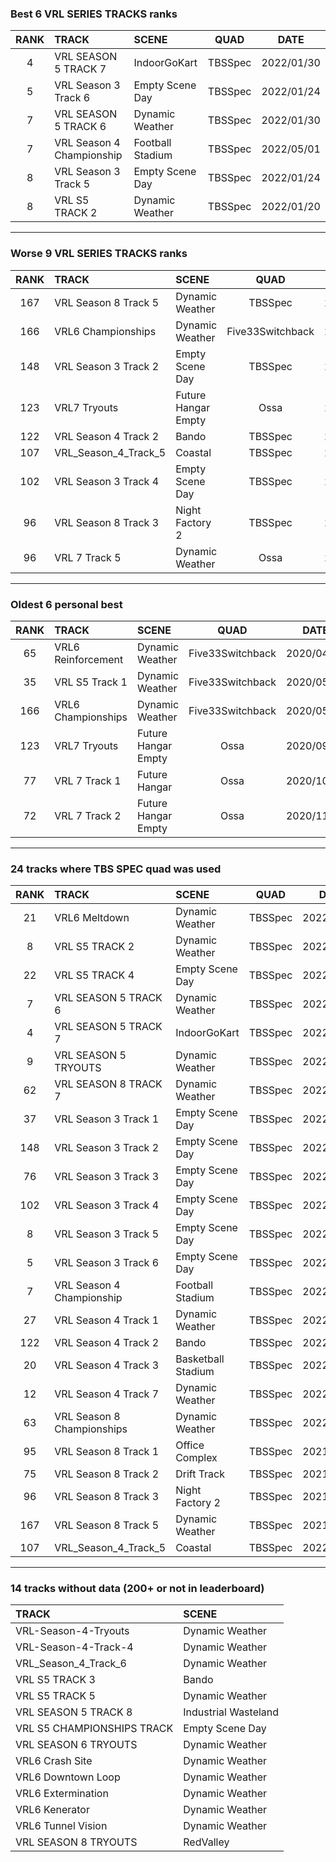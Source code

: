 ### Best 6 VRL SERIES TRACKS ranks
|RANK|TRACK|SCENE|QUAD|DATE|
|:---:|:---|:---|:---:|:---:|
|4|VRL SEASON 5 TRACK 7|IndoorGoKart|TBSSpec|2022/01/30|
|5|VRL Season 3 Track 6|Empty Scene Day|TBSSpec|2022/01/24|
|7|VRL SEASON 5 TRACK 6|Dynamic Weather|TBSSpec|2022/01/30|
|7|VRL Season 4 Championship|Football Stadium|TBSSpec|2022/05/01|
|8|VRL Season 3 Track 5|Empty Scene Day|TBSSpec|2022/01/24|
|8|VRL S5 TRACK 2|Dynamic Weather|TBSSpec|2022/01/20|
---
### Worse 9 VRL SERIES TRACKS ranks
|RANK|TRACK|SCENE|QUAD|DATE|
|:---:|:---|:---|:---:|:---:|
|167|VRL Season 8 Track 5|Dynamic Weather|TBSSpec|2021/12/16|
|166|VRL6 Championships|Dynamic Weather|Five33Switchback|2020/05/05|
|148|VRL Season 3 Track 2|Empty Scene Day|TBSSpec|2022/01/26|
|123|VRL7 Tryouts|Future Hangar Empty|Ossa|2020/09/13|
|122|VRL Season 4 Track 2|Bando|TBSSpec|2022/02/01|
|107|VRL_Season_4_Track_5|Coastal|TBSSpec|2022/05/03|
|102|VRL Season 3 Track 4|Empty Scene Day|TBSSpec|2022/01/24|
|96|VRL Season 8 Track 3|Night Factory 2|TBSSpec|2021/11/26|
|96|VRL 7 Track 5|Dynamic Weather|Ossa|2020/12/08|
---
### Oldest 6 personal best
|RANK|TRACK|SCENE|QUAD|DATE|
|:---:|:---|:---|:---:|:---:|
|65|VRL6 Reinforcement|Dynamic Weather|Five33Switchback|2020/04/12|
|35|VRL S5 Track 1|Dynamic Weather|Five33Switchback|2020/05/04|
|166|VRL6 Championships|Dynamic Weather|Five33Switchback|2020/05/05|
|123|VRL7 Tryouts|Future Hangar Empty|Ossa|2020/09/13|
|77|VRL 7 Track 1|Future Hangar|Ossa|2020/10/29|
|72|VRL 7 Track 2|Future Hangar Empty|Ossa|2020/11/03|
---
### 24 tracks where TBS SPEC quad was used
|RANK|TRACK|SCENE|QUAD|DATE|
|:---:|:---|:---|:---:|:---:|
|21|VRL6 Meltdown|Dynamic Weather|TBSSpec|2022/05/05|
|8|VRL S5 TRACK 2|Dynamic Weather|TBSSpec|2022/01/20|
|22|VRL S5 TRACK 4|Empty Scene Day|TBSSpec|2022/01/22|
|7|VRL SEASON 5 TRACK 6|Dynamic Weather|TBSSpec|2022/01/30|
|4|VRL SEASON 5 TRACK 7|IndoorGoKart|TBSSpec|2022/01/30|
|9|VRL SEASON 5 TRYOUTS|Dynamic Weather|TBSSpec|2022/01/30|
|62|VRL SEASON 8 TRACK 7|Dynamic Weather|TBSSpec|2022/01/23|
|37|VRL Season 3 Track 1|Empty Scene Day|TBSSpec|2022/01/26|
|148|VRL Season 3 Track 2|Empty Scene Day|TBSSpec|2022/01/26|
|76|VRL Season 3 Track 3|Empty Scene Day|TBSSpec|2022/01/26|
|102|VRL Season 3 Track 4|Empty Scene Day|TBSSpec|2022/01/24|
|8|VRL Season 3 Track 5|Empty Scene Day|TBSSpec|2022/01/24|
|5|VRL Season 3 Track 6|Empty Scene Day|TBSSpec|2022/01/24|
|7|VRL Season 4 Championship|Football Stadium|TBSSpec|2022/05/01|
|27|VRL Season 4 Track 1|Dynamic Weather|TBSSpec|2022/01/26|
|122|VRL Season 4 Track 2|Bando|TBSSpec|2022/02/01|
|20|VRL Season 4 Track 3|Basketball Stadium|TBSSpec|2022/02/02|
|12|VRL Season 4 Track 7|Dynamic Weather|TBSSpec|2022/01/29|
|63|VRL Season 8 Championships|Dynamic Weather|TBSSpec|2022/02/11|
|95|VRL Season 8 Track 1|Office Complex|TBSSpec|2021/11/01|
|75|VRL Season 8 Track 2|Drift Track|TBSSpec|2021/11/16|
|96|VRL Season 8 Track 3|Night Factory 2|TBSSpec|2021/11/26|
|167|VRL Season 8 Track 5|Dynamic Weather|TBSSpec|2021/12/16|
|107|VRL_Season_4_Track_5|Coastal|TBSSpec|2022/05/03|
---
### 14 tracks without data (200+ or not in leaderboard)
|TRACK|SCENE|
|:---|:---|
|VRL-Season-4-Tryouts|Dynamic Weather|
|VRL-Season-4-Track-4|Dynamic Weather|
|VRL_Season_4_Track_6|Dynamic Weather|
|VRL S5 TRACK 3|Bando|
|VRL S5 TRACK 5|Dynamic Weather|
|VRL SEASON 5 TRACK 8|Industrial Wasteland|
|VRL S5 CHAMPIONSHIPS TRACK|Empty Scene Day|
|VRL SEASON 6 TRYOUTS|Dynamic Weather|
|VRL6 Crash Site|Dynamic Weather|
|VRL6 Downtown Loop|Dynamic Weather|
|VRL6 Extermination|Dynamic Weather|
|VRL6 Kenerator|Dynamic Weather|
|VRL6 Tunnel Vision|Dynamic Weather|
|VRL SEASON 8 TRYOUTS|RedValley|
